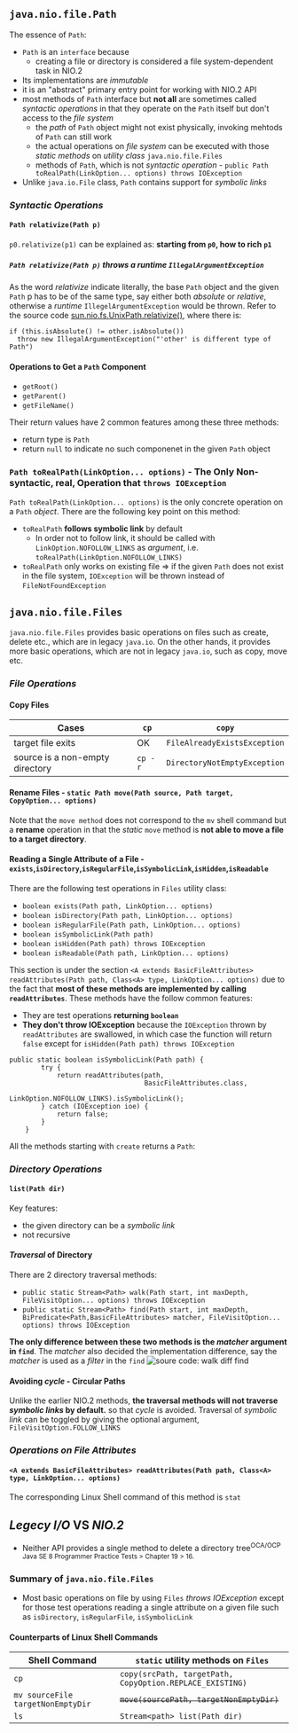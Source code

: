 ## `java.nio.file.Path`
The essence of `Path`:
* `Path` is an `interface` because
	* creating a file or directory is considered a file system-dependent task in NIO.2 
* Its implementations are *immutable*
* it is an "abstract" primary entry point for working with NIO.2 API
* most methods of `Path` interface but **not all** are sometimes called *syntactic operations* in that they operate on the `Path` itself but don't access to the *file system*
	* the *path* of `Path` object might not exist physically, invoking mehtods of `Path` can still work
	* the actual operations on *file system* can be executed with those *static methods* on *utility class* `java.nio.file.Files`
	* methods of `Path`, which is not *syntactic operation* - `public Path toRealPath(LinkOption... options) throws IOException`
* Unlike `java.io.File` class, `Path` contains support for *symbolic links*

### *Syntactic Operations*
#### `Path relativize(Path p)`
`p0.relativize(p1)` can be explained as: **starting from `p0`, how to rich `p1`**

##### `Path relativize(Path p)` throws a *runtime* `IllegalArgumentException`
As the word *relativize* indicate literally, the base `Path` object and the given `Path` p has to be of the same type, say either both *absolute* or *relative*, otherwise a *runtime* `IllegelArgumentException` would be thrown. Refer to the source code [sun.nio.fs.UnixPath.relativize()](http://grepcode.com/file/repository.grepcode.com/java/root/jdk/openjdk/7-b147/sun/nio/fs/UnixPath.java#UnixPath.relativize%28java.nio.file.Path%29), where there is:
```
if (this.isAbsolute() != other.isAbsolute())
  throw new IllegalArgumentException("'other' is different type of Path")
```
#### Operations to Get a `Path` Component

* `getRoot()`
* `getParent()`
* `getFileName()`

Their return values have 2 common features among these three methods:
* return type is `Path`
* return `null` to indicate no such componenet in the given `Path` object



### `Path toRealPath(LinkOption... options)` - The Only Non-syntactic, **real**, Operation that `throws IOException`
`Path toRealPath(LinkOption... options)` is the only concrete operation on a `Path` *object*. There are the following key point on this method:
* `toRealPath` **follows symbolic link** by default
  * In order not to follow link, it should be called with `LinkOption.NOFOLLOW_LINKS` as *argument*, i.e. `toRealPath(LinkOption.NOFOLLOW_LINKS)`
* `toRealPath` only works on existing file => if the given `Path` does not exist in the file system, `IOException` will be thrown instead of `FileNotFoundException`

## `java.nio.file.Files`
`java.nio.file.Files` provides basic operations on files such as create, delete etc., which are in legacy `java.io`. On the other hands, it provides more basic operations, which are not in legacy `java.io`, such as copy, move etc.

### *File Operations*
#### Copy Files
Cases 		 		|`cp`	|`copy`
--------------------------------|-------|----------------------------
target file exits		|OK	|`FileAlreadyExistsException`
source is a non-empty directory	|`cp -r`|`DirectoryNotEmptyException` 

#### **Rename** Files - `static Path move(Path source, Path target, CopyOption... options)`
Note that the `move method` does not correspond to the `mv` shell command but a **rename** operation in that the *static* `move` method is **not able to move a file to a target directory**.

#### Reading a Single Attribute of a File - `exists`,`isDirectory`,`isRegularFile`,`isSymbolicLink`,`isHidden`,`isReadable`
There are the following test operations in `Files` utility class:
* `boolean exists(Path path, LinkOption... options)`
* `boolean isDirectory(Path path, LinkOption... options)`
* `boolean isRegularFile(Path path, LinkOption... options)`
* `boolean isSymbolicLink(Path path)`
* `boolean isHidden(Path path) throws IOException`
* `boolean isReadable(Path path, LinkOption... options)`

This section is under the section `<A extends BasicFileAttributes> readAttributes(Path path, Class<A> type, LinkOption... options)` due to the fact that **most of these methods are implemented by calling `readAttributes`**. These methods have the follow common features:

* They are test operations **returning `boolean`** 
* **They don't throw IOException** because the `IOException` thrown by `readAttributes` are swallowed, in which case the function will return `false` except for `isHidden(Path path) throws IOException`

```
public static boolean isSymbolicLink(Path path) {
        try {
            return readAttributes(path,
                                  BasicFileAttributes.class,
                                  LinkOption.NOFOLLOW_LINKS).isSymbolicLink();
        } catch (IOException ioe) {
            return false;
        }
    }
```

All the methods starting with `create` returns a `Path`:



### *Directory Operations*
#### `list(Path dir)` 
Key features:
* the given directory can be a *symbolic link*
* not recursive
#### *Traversal* of Directory
There are 2 directory traversal methods:
* `public static Stream<Path> walk(Path start, int maxDepth, FileVisitOption... options) throws IOException` 
* `public static Stream<Path> find(Path start, int maxDepth, BiPredicate<Path,BasicFileAttributes> matcher, FileVisitOption... options) throws IOException` 

**The only difference between these two methods is the *matcher* argument in `find`**. The *matcher* also decided the implementation difference, say the *matcher* is used as a *filter* in the `find`
![soure code: walk diff find](https://user-images.githubusercontent.com/3033388/43643286-7dd41a2a-9733-11e8-8d95-3b3d8714348c.gif)

#### Avoiding *cycle* - Circular Paths
Unlike the earlier NIO.2 methods, **the traversal methods will not traverse *symbolic links* by default.** so that *cycle* is avoided. Traversal of *symbolic link* can be toggled by giving the optional argument, `FileVisitOption.FOLLOW_LINKS` 

### *Operations on File Attributes*
#### `<A extends BasicFileAttributes> readAttributes(Path path, Class<A> type, LinkOption... options)` 
The corresponding Linux Shell command of this method is `stat` 

## *Legecy I/O* VS *NIO.2*
* Neither API provides a single method to delete a directory tree<sup>OCA/OCP Java SE 8 Programmer Practice Tests > Chapter 19 > 16.</sup>

### Summary of `java.nio.file.Files`
* Most basic operations on file by using `Files` *throws IOException* except for those test operations reading a single attribute on a given file such as `isDirectory`, `isRegularFile`, `isSymbolicLink` 

#### Counterparts of Linux Shell Commands 
Shell Command                     | `static` utility methods on `Files`
----------------------------------|-------------------------------------------------------------------------------------------------
`cp`                              |`copy(srcPath, targetPath, CopyOption.REPLACE_EXISTING)`
`mv sourceFile targetNonEmptyDir` |~~`move(sourcePath, targetNonEmptyDir)`~~
`ls`                              |`Stream<path> list(Path dir)`
